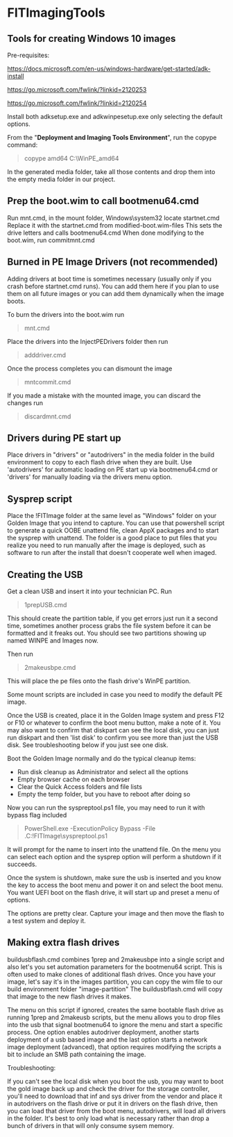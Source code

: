 # FITImagingTools
## Tools for creating Windows 10 images
Pre-requisites:

https://docs.microsoft.com/en-us/windows-hardware/get-started/adk-install

https://go.microsoft.com/fwlink/?linkid=2120253

https://go.microsoft.com/fwlink/?linkid=2120254


Install both adksetup.exe and adkwinpesetup.exe only selecting the default options.


From the "**Deployment and Imaging Tools Environment**", run the copype command:
> copype amd64 C:\WinPE_amd64


In the generated media folder, take all those contents and drop them into the empty media folder in our project.


## Prep the boot.wim to call bootmenu64.cmd
Run mnt.cmd, in the mount folder, Windows\system32 locate startnet.cmd
Replace it with the startnet.cmd from modified-boot.wim-files
This sets the drive letters and calls bootmenu64.cmd
When done modifying to the boot.wim, run commitmnt.cmd

## Burned in PE Image Drivers (not recommended)

Adding drivers at boot time is sometimes necessary (usually only if you crash before startnet.cmd runs).
You can add them here if you plan to use them on all future images or you can add them dynamically when the image boots.


To burn the drivers into the boot.wim run
> mnt.cmd


Place the drivers into the InjectPEDrivers folder then run
> adddriver.cmd


Once the process completes you can dismount the image
> mntcommit.cmd


If you made a mistake with the mounted image, you can discard the changes run
> discardmnt.cmd

## Drivers during PE start up
Place drivers in "drivers" or "autodrivers" in the media folder in the build environment to copy to each flash drive when they are built.
Use 'autodrivers' for automatic loading on PE start up via bootmenu64.cmd or 'drivers' for manually loading via the drivers menu option.

## Sysprep script
Place the !FITImage folder at the same level as "Windows" folder on your Golden Image that you intend to capture.
You can use that powershell script to generate a quick OOBE unattend file, clean AppX packages and to start the sysprep with unattend.
The folder is a good place to put files that you realize you need to run manually after the image is deployed, such as software to run after the install that doesn't cooperate well when imaged.

## Creating the USB
Get a clean USB and insert it into your technician PC.
Run 
> 1prepUSB.cmd


This should create the partition table, if you get errors just run it a second time, sometimes another process grabs the file system before it can be formatted and it freaks out.
You should see two partitions showing up named WINPE and Images now.


Then run 
> 2makeusbpe.cmd


This will place the pe files onto the flash drive's WinPE partition.


Some mount scripts are included in case you need to modify the default PE image.


Once the USB is created, place it in the Golden Image system and press F12 or F10 or whatever to confirm the boot menu button, make a note of it.
You may also want to confirm that diskpart can see the local disk, you can just run diskpart and then 'list disk' to confirm you see more than just the USB disk. See troubleshooting below if you just see one disk.

Boot the Golden Image normally and do the typical cleanup items:
* Run disk cleanup as Administrator and select all the options
* Empty browser cache on each browser
* Clear the Quick Access folders and file lists
* Empty the temp folder, but you have to reboot after doing so

Now you can run the syspreptool.ps1 file, you may need to run it with bypass flag included
> PowerShell.exe -ExecutionPolicy Bypass -File .C:\!FITImage\syspreptool.ps1


It will prompt for the name to insert into the unattend file. On the menu you can select each option and the sysprep option will perform a shutdown if it succeeds.

Once the system is shutdown, make sure the usb is inserted and you know the key to access the boot menu and power it on and select the boot menu.
You want UEFI boot on the flash drive, it will start up and preset a menu of options.


The options are pretty clear. Capture your image and then move the flash to a test system and deploy it.

## Making extra flash drives
buildusbflash.cmd combines 1prep and 2makeusbpe into a single script and also let's you set automation parameters for the bootmenu64 script.
This is often used to make clones of additional flash drives. Once you have your image, let's say it's in the images partition, you can copy the wim file to our build environment folder "image-partition"
The buildusbflash.cmd will copy that image to the new flash drives it makes.

The menu on this script if ignored, creates the same bootable flash drive as running 1prep and 2makeusb scripts, but the menu allows you to drop files into the usb that signal bootmenu64 to ignore the menu and start a specific process.
One option enables autodriver deployment, another starts deployment of a usb based image and the last option starts a network image deployment (advanced), that option requires modifying the scripts a bit to include an SMB path containing the image.


Troubleshooting:

If you can't see the local disk when you boot the usb, you may want to boot the gold image back up and check the driver for the storage controller, you'll need to download that inf and sys driver from the vendor and place it in autodrivers on the flash drive or put it in drivers on the flash drive, then you can load that driver from the boot menu, autodrivers, will load all drivers in the folder.
It's best to only load what is necessary rather than drop a bunch of drivers in that will only consume sysem memory.






